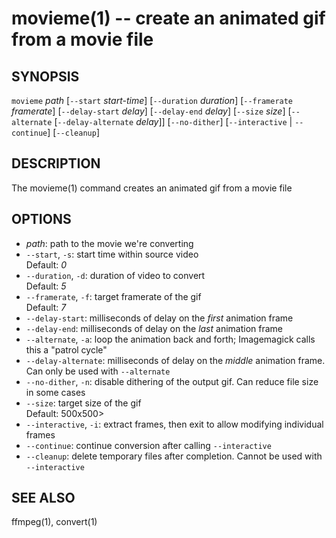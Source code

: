 movieme(1) -- create an animated gif from a movie file
======================================================

## SYNOPSIS

`movieme` <var>path</var> [`--start` <var>start-time</var>] [`--duration` <var>duration</var>] [`--framerate` <var>framerate</var>] [`--delay-start` <var>delay</var>] [`--delay-end` <var>delay</var>] [`--size` <var>size</var>] [`--alternate` [`--delay-alternate` <var>delay</var>]] [`--no-dither`] [`--interactive` | `--continue`] [`--cleanup`]

## DESCRIPTION

The movieme(1) command creates an animated gif from a movie file

## OPTIONS

* <var>path</var>:
  path to the movie we're converting
* `--start`, `-s`:
  start time within source video  
  Default: <var>0</var>
* `--duration`, `-d`:
  duration of video to convert  
  Default: <var>5</var>
* `--framerate`, `-f`:
  target framerate of the gif  
  Default: <var>7</var>
* `--delay-start`:
  milliseconds of delay on the _first_ animation frame
* `--delay-end`:
  milliseconds of delay on the _last_ animation frame
* `--alternate`, `-a`:
  loop the animation back and forth; Imagemagick calls this a "patrol cycle"
* `--delay-alternate`:
  milliseconds of delay on the _middle_ animation frame. Can only be used with `--alternate`
* `--no-dither`, `-n`:
  disable dithering of the output gif. Can reduce file size in some cases
* `--size`:
  target size of the gif  
  Default: 500x500>
* `--interactive`, `-i`:
  extract frames, then exit to allow modifying individual frames
* `--continue`:
  continue conversion after calling `--interactive`
* `--cleanup`:
  delete temporary files after completion. Cannot be used with `--interactive`

## SEE ALSO

ffmpeg(1), convert(1)


[SYNOPSIS]: #SYNOPSIS "SYNOPSIS"
[DESCRIPTION]: #DESCRIPTION "DESCRIPTION"
[OPTIONS]: #OPTIONS "OPTIONS"
[SEE ALSO]: #SEE-ALSO "SEE ALSO"


[28point8(1)]: 28point8.1.html
[anycopy(1)]: anycopy.1.html
[anypaste(1)]: anypaste.1.html
[breakpt-test(1)]: breakpt-test.1.html
[breakpt(1)]: breakpt.1.html
[chcase(1)]: chcase.1.html
[colourtest(1)]: colourtest.1.html
[divider(1)]: divider.1.html
[dotfiles-undoc(1)]: dotfiles-undoc.1.html
[ellipse(1)]: ellipse.1.html
[ffcat(1)]: ffcat.1.html
[fn(1)]: fn.1.html
[gifdice(1)]: gifdice.1.html
[gifv(1)]: gifv.1.html
[git-changed(1)]: git-changed.1.html
[git-main(1)]: git-main.1.html
[git-push-all(1)]: git-push-all.1.html
[gravatar(1)]: gravatar.1.html
[gz(1)]: gz.1.html
[ipgrep(1)]: ipgrep.1.html
[mansi(1)]: mansi.1.html
[mdwrap(1)]: mdwrap.1.html
[movieme(1)]: movieme.1.html
[nps(1)]: nps.1.html
[nuname(1)]: nuname.1.html
[onchange(1)]: onchange.1.html
[pycturetube(1)]: pycturetube.1.html
[returnOneOf(1)]: returnOneOf.1.html
[selfie(1)]: selfie.1.html
[shttp(1)]: shttp.1.html
[simplify(1)]: simplify.1.html
[sshmux(1)]: sshmux.1.html
[tminus(1)]: tminus.1.html
[tmx(1)]: tmx.1.html
[untar(1)]: untar.1.html
[xbmcplay(1)]: xbmcplay.1.html
[xbmcqueue(1)]: xbmcqueue.1.html
[zdate(1)]: zdate.1.html
